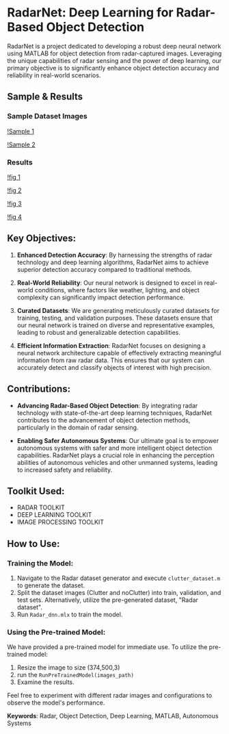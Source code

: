 # RadarNet: Deep Learning for Radar-Based Object Detection

RadarNet is a project dedicated to developing a robust deep neural network using MATLAB for object detection from radar-captured images. Leveraging the unique capabilities of radar sensing and the power of deep learning, our primary objective is to significantly enhance object detection accuracy and reliability in real-world scenarios.

## Sample & Results
### Sample Dataset Images
[!Sample 1](https://github.com/ronitkumar02/RadarNet_Deep_Learning_for_Radar_Based_Object_Detection_and_clutter_suppression/blob/main/results%20and%20samples/sample.png)

[!Sample 2](https://github.com/ronitkumar02/RadarNet_Deep_Learning_for_Radar_Based_Object_Detection_and_clutter_suppression/blob/main/results%20and%20samples/sample2.png)

### Results
[!fig 1](https://github.com/ronitkumar02/RadarNet_Deep_Learning_for_Radar_Based_Object_Detection_and_clutter_suppression/blob/main/results%20and%20samples/fig1.png)

[!fig 2](https://github.com/ronitkumar02/RadarNet_Deep_Learning_for_Radar_Based_Object_Detection_and_clutter_suppression/blob/main/results%20and%20samples/fig2.png)

[!fig 3](https://github.com/ronitkumar02/RadarNet_Deep_Learning_for_Radar_Based_Object_Detection_and_clutter_suppression/blob/main/results%20and%20samples/fig3.png)

[!fig 4](https://github.com/ronitkumar02/RadarNet_Deep_Learning_for_Radar_Based_Object_Detection_and_clutter_suppression/blob/main/results%20and%20samples/fig4.png)
## Key Objectives:

1. **Enhanced Detection Accuracy**: By harnessing the strengths of radar technology and deep learning algorithms, RadarNet aims to achieve superior detection accuracy compared to traditional methods.

2. **Real-World Reliability**: Our neural network is designed to excel in real-world conditions, where factors like weather, lighting, and object complexity can significantly impact detection performance.

3. **Curated Datasets**: We are generating meticulously curated datasets for training, testing, and validation purposes. These datasets ensure that our neural network is trained on diverse and representative examples, leading to robust and generalizable detection capabilities.

4. **Efficient Information Extraction**: RadarNet focuses on designing a neural network architecture capable of effectively extracting meaningful information from raw radar data. This ensures that our system can accurately detect and classify objects of interest with high precision.

## Contributions:

- **Advancing Radar-Based Object Detection**: By integrating radar technology with state-of-the-art deep learning techniques, RadarNet contributes to the advancement of object detection methods, particularly in the domain of radar sensing.

- **Enabling Safer Autonomous Systems**: Our ultimate goal is to empower autonomous systems with safer and more intelligent object detection capabilities. RadarNet plays a crucial role in enhancing the perception abilities of autonomous vehicles and other unmanned systems, leading to increased safety and reliability.

## Toolkit Used:
- RADAR TOOLKIT
- DEEP LEARNING TOOLKIT
- IMAGE PROCESSING TOOLKIT
## How to Use:

### Training the Model:
1. Navigate to the Radar dataset generator and execute `clutter_dataset.m` to generate the dataset.
2. Split the dataset images (Clutter and noClutter) into train, validation, and test sets. Alternatively, utilize the pre-generated dataset, "Radar dataset".
3. Run `Radar_dnn.mlx` to train the model.

### Using the Pre-trained Model:
We have provided a pre-trained model for immediate use.
To utilize the pre-trained model:
1. Resize the image to size (374,500,3)
2. run the `RunPreTrainedModel(images_path)`
3. Examine the results.

Feel free to experiment with different radar images and configurations to observe the model's performance.


**Keywords**: Radar, Object Detection, Deep Learning, MATLAB, Autonomous Systems
